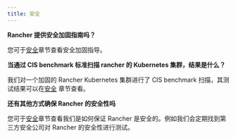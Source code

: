 ```yaml
---
title: 安全
---
```


**Rancher 提供安全加固指南吗？**

您可于[安全](/docs/security/_index)章节查看安全加固指导。

**当通过 CIS benchmark 标准扫描 rancher 的 Kubernetes 集群，结果是什么？**

我们对一个加固的 Rancher Kubernetes 集群进行了 CIS benchmark 扫描，其测试结果可以在[安全](/docs/security/_index) 章节查看。

**还有其他方式确保 Rancher 的安全性吗**

您可于[安全](/docs/security/_index)章节查看我们是如何保证 Rancher 是安全的。例如我们会定期找到第三方安全公司对 Rancher 的安全性进行测试。
